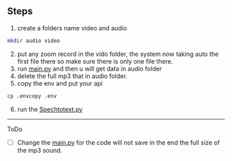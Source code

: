 ## Steps

1. create a folders name video and audio
```bash
mkdir audio video
```


2. put any zoom record in the vido folder, the system now taking auto the first file there so make sure there is only one file there.
3. run [main.py](main.py) and then u will get data in audio folder
4. delete the full mp3 that in audio folder.
5. copy the env and put your api
```bash
cp .envcopy .env
```
6. run the [Spechtotext.py](Spechtotext.py)







---
ToDo

- [ ] Change the [main.py](main.py) for the code will not save in the end the full size of the mp3 sound.  